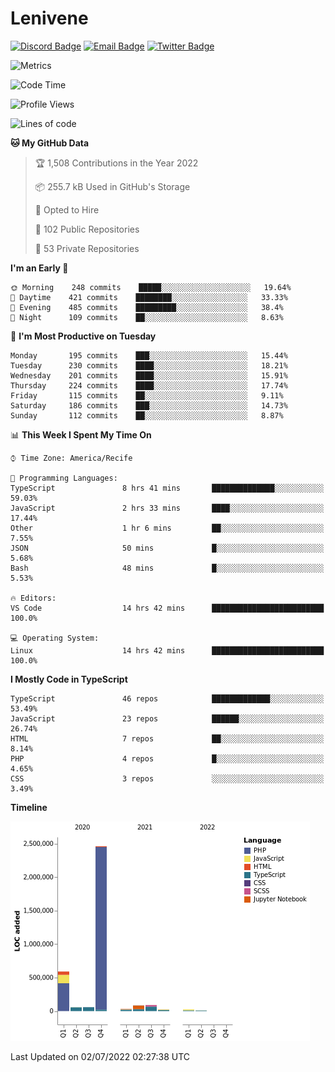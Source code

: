# Lenivene

[![Discord Badge](https://img.shields.io/badge/-Lenivene%230715-black?style=flat-square&logo=Discord&logoColor=white)](http://discord.com/)
[![Email Badge](https://img.shields.io/badge/-lenivene@msn.com-black?style=flat-square&logo=Gmail&logoColor=white&link=mailto:lenivene@msn.com)](mailto:lenivene@msn.com)
[![Twitter Badge](https://img.shields.io/badge/-@enevinel-black?style=flat-square&logo=twitter&logoColor=white&link=https://twitter.com/enevinel)](https://twitter.com/enevinel)

<!-- https://github-readme-stats.vercel.app/api?username=lenivene&show_icons=true -->

<img src="https://metrics.lecoq.io/lenivene?template=classic&config.timezone=America%2FRecife" alt="Metrics" />

<!--START_SECTION:waka-->
![Code Time](http://img.shields.io/badge/Code%20Time-0%20secs-blue)

![Profile Views](http://img.shields.io/badge/Profile%20Views-13-blue)

![Lines of code](https://img.shields.io/badge/From%20Hello%20World%20I%27ve%20Written-3%20Million%20lines%20of%20code-blue)

**🐱 My GitHub Data** 

> 🏆 1,508 Contributions in the Year 2022
 > 
> 📦 255.7 kB Used in GitHub's Storage 
 > 
> 💼 Opted to Hire
 > 
> 📜 102 Public Repositories 
 > 
> 🔑 53 Private Repositories  
 > 
**I'm an Early 🐤** 

```text
🌞 Morning    248 commits    █████░░░░░░░░░░░░░░░░░░░░   19.64% 
🌆 Daytime    421 commits    ████████░░░░░░░░░░░░░░░░░   33.33% 
🌃 Evening    485 commits    █████████░░░░░░░░░░░░░░░░   38.4% 
🌙 Night      109 commits    ██░░░░░░░░░░░░░░░░░░░░░░░   8.63%

```
📅 **I'm Most Productive on Tuesday** 

```text
Monday       195 commits    ███░░░░░░░░░░░░░░░░░░░░░░   15.44% 
Tuesday      230 commits    ████░░░░░░░░░░░░░░░░░░░░░   18.21% 
Wednesday    201 commits    ████░░░░░░░░░░░░░░░░░░░░░   15.91% 
Thursday     224 commits    ████░░░░░░░░░░░░░░░░░░░░░   17.74% 
Friday       115 commits    ██░░░░░░░░░░░░░░░░░░░░░░░   9.11% 
Saturday     186 commits    ███░░░░░░░░░░░░░░░░░░░░░░   14.73% 
Sunday       112 commits    ██░░░░░░░░░░░░░░░░░░░░░░░   8.87%

```


📊 **This Week I Spent My Time On** 

```text
⌚︎ Time Zone: America/Recife

💬 Programming Languages: 
TypeScript               8 hrs 41 mins       ██████████████░░░░░░░░░░░   59.03% 
JavaScript               2 hrs 33 mins       ████░░░░░░░░░░░░░░░░░░░░░   17.44% 
Other                    1 hr 6 mins         ██░░░░░░░░░░░░░░░░░░░░░░░   7.55% 
JSON                     50 mins             █░░░░░░░░░░░░░░░░░░░░░░░░   5.68% 
Bash                     48 mins             █░░░░░░░░░░░░░░░░░░░░░░░░   5.53%

🔥 Editors: 
VS Code                  14 hrs 42 mins      █████████████████████████   100.0%

💻 Operating System: 
Linux                    14 hrs 42 mins      █████████████████████████   100.0%

```

**I Mostly Code in TypeScript** 

```text
TypeScript               46 repos            █████████████░░░░░░░░░░░░   53.49% 
JavaScript               23 repos            ██████░░░░░░░░░░░░░░░░░░░   26.74% 
HTML                     7 repos             ██░░░░░░░░░░░░░░░░░░░░░░░   8.14% 
PHP                      4 repos             █░░░░░░░░░░░░░░░░░░░░░░░░   4.65% 
CSS                      3 repos             ░░░░░░░░░░░░░░░░░░░░░░░░░   3.49%

```


**Timeline**

![Chart not found](https://raw.githubusercontent.com/lenivene/lenivene/master/charts/bar_graph.png) 


 Last Updated on 02/07/2022 02:27:38 UTC
<!--END_SECTION:waka-->